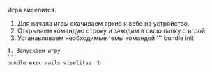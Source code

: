 Игра виселится.

1. Для начала игры скачиваем архив к себе на устройство.
2. Открываем командую строку и заходим в свою папку с игрой
3. Устанавливаем необходимые гемы командой
'''
bundle init
```
4. Запускаем игру 
'''
bundle exec rails viselitsa.rb
```
